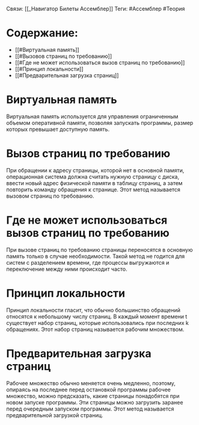 Связи: [[_Навигатор Билеты Ассемблер]]
Теги: #Ассемблер #Теория 
# Содержание:
- [[#Виртуальная память]]
- [[#Вызовов страниц по требованию]]
- [[#Где не может использоваться вызов страниц по требованию]]
- [[#Принцип локальности]]
- [[#Предварительная загрузка страниц]]

# Виртуальная память

Виртуальная память используется для управления ограниченным объемом оперативной памяти, позволяя запускать программы, размер которых превышает доступную память.

# Вызов страниц по требованию

При обращении к адресу страницы, которой нет в основной памяти, операционная система должна считать нужную страницу с диска, ввести новый адрес физической памяти в таблицу страниц, а затем повторить команду обращения к странице. Этот метод называется вызовом страниц по требованию.

# Где не может использоваться вызов страниц по требованию

При вызове страниц по требованию страницы переносятся в основную память только в случае необходимости. Такой метод не годится для систем с разделением времени, где процессы выгружаются и переключение между ними происходит часто.

# Принцип локальности

Принцип локальности гласит, что обычно большинство обращений относятся к небольшому числу страниц. В каждый момент времени t существует набор страниц, которые использовались при последних k обращениях. Этот набор страниц называется рабочим множеством.

# Предварительная загрузка страниц

Рабочее множество обычно меняется очень медленно, поэтому, опираясь на последнее перед остановкой программы рабочее множество, можно предсказать, какие страницы понадобятся при новом запуске программы. Эти страницы можно загрузить заранее перед очередным запуском программы. Этот метод называется предварительной загрузкой страниц.